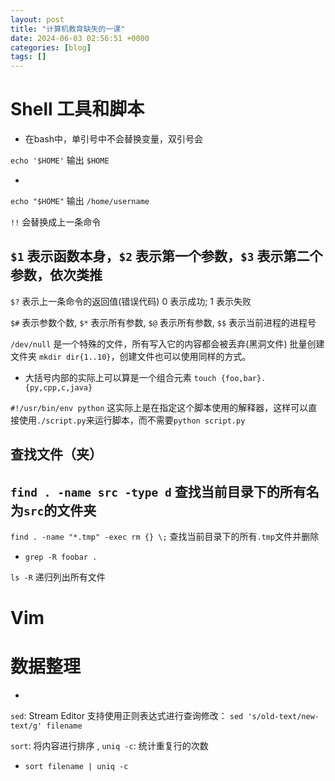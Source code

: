 ```yaml
---
layout: post
title: "计算机教育缺失的一课"
date: 2024-06-03 02:56:51 +0000
categories: [blog]
tags: []
---
```


# [](#Shell-%E5%B7%A5%E5%85%B7%E5%92%8C%E8%84%9A%E6%9C%AC)Shell 工具和脚本

- 在bash中，单引号中不会替换变量，双引号会

`echo '$HOME'` 输出 `$HOME`

- 
`echo "$HOME"` 输出 `/home/username`

`!!` 会替换成上一条命令

`$1` 表示函数本身，`$2` 表示第一个参数，`$3` 表示第二个参数，依次类推
- 
`$?` 表示上一条命令的返回值(错误代码)
0 表示成功; 1 表示失败

`$#` 表示参数个数, `$*` 表示所有参数, `$@` 表示所有参数, `$$` 表示当前进程的进程号

`/dev/null` 是一个特殊的文件，所有写入它的内容都会被丢弃(黑洞文件)
批量创建文件夹 `mkdir dir{1..10}`，创建文件也可以使用同样的方式。
- 大括号内部的实际上可以算是一个组合元素
`touch {foo,bar}.{py,cpp,c,java}`

`#!/usr/bin/env python` 这实际上是在指定这个脚本使用的解释器，这样可以直接使用`./script.py`来运行脚本，而不需要`python script.py`

查找文件（夹）
- 
`find . -name src -type d` 查找当前目录下的所有名为`src`的文件夹
- 
`find . -name "*.tmp" -exec rm {} \;` 查找当前目录下的所有`.tmp`文件并删除
- `grep -R foobar .`

`ls -R` 递归列出所有文件

# [](#Vim)Vim
# [](#%E6%95%B0%E6%8D%AE%E6%95%B4%E7%90%86)数据整理

- 
`sed`: Stream Editor
支持使用正则表达式进行查询修改： `sed 's/old-text/new-text/g' filename`

`sort`: 将内容进行排序 , `uniq -c`: 统计重复行的次数
- `sort filename | uniq -c`